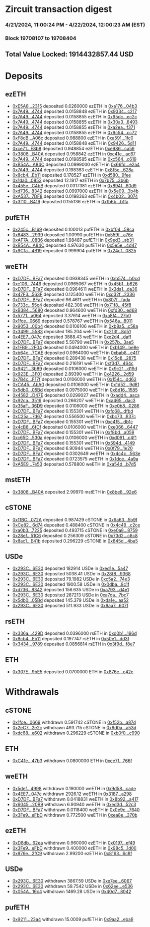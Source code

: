 # Zircuit transaction digest
### 4/21/2024, 11:00:24 PM - 4/22/2024, 12:00:23 AM (EST)
### Block 19708107 to 19708404

## Total Value Locked: 1914432857.44 USD

# Deposits
## ezETH
- [0xE5A8...2315](https://etherscan.io/address/0xE5A8929c08Dc8382D9E9F7D3C2f5e122e3e42315) deposited 0.0260000 ezETH in [0xa176...04b3](https://etherscan.io/tx/0xE5A8929c08Dc8382D9E9F7D3C2f5e122e3e42315)
- [0x7A49...4744](https://etherscan.io/address/0x7A493Be5c2ce014cD049Bf178a1ac0Db1B434744) deposited 0.0158848 ezETH in [0x9334...c217](https://etherscan.io/tx/0x7A493Be5c2ce014cD049Bf178a1ac0Db1B434744)
- [0x7A49...4744](https://etherscan.io/address/0x7A493Be5c2ce014cD049Bf178a1ac0Db1B434744) deposited 0.0158855 ezETH in [0x95dc...ec2c](https://etherscan.io/tx/0x7A493Be5c2ce014cD049Bf178a1ac0Db1B434744)
- [0x7A49...4744](https://etherscan.io/address/0x7A493Be5c2ce014cD049Bf178a1ac0Db1B434744) deposited 0.0158855 ezETH in [0x30a3...8493](https://etherscan.io/tx/0x7A493Be5c2ce014cD049Bf178a1ac0Db1B434744)
- [0x7A49...4744](https://etherscan.io/address/0x7A493Be5c2ce014cD049Bf178a1ac0Db1B434744) deposited 0.0158855 ezETH in [0xa2ea...f371](https://etherscan.io/tx/0x7A493Be5c2ce014cD049Bf178a1ac0Db1B434744)
- [0x7A49...4744](https://etherscan.io/address/0x7A493Be5c2ce014cD049Bf178a1ac0Db1B434744) deposited 0.0158855 ezETH in [0x9c54...cc72](https://etherscan.io/tx/0x7A493Be5c2ce014cD049Bf178a1ac0Db1B434744)
- [0xF8dB...A06c](https://etherscan.io/address/0xF8dBBB36BD0aE6C612229570A2a58241eC0aA06c) deposited 0.988800 ezETH in [0xa591...1fc0](https://etherscan.io/tx/0xF8dBBB36BD0aE6C612229570A2a58241eC0aA06c)
- [0x7A49...4744](https://etherscan.io/address/0x7A493Be5c2ce014cD049Bf178a1ac0Db1B434744) deposited 0.0158848 ezETH in [0x9426...5d11](https://etherscan.io/tx/0x7A493Be5c2ce014cD049Bf178a1ac0Db1B434744)
- [0xce71...E8b8](https://etherscan.io/address/0xce7184eAb454C7f375ee8a6423599E42cCA2E8b8) deposited 0.948854 ezETH in [0xe986...ca59](https://etherscan.io/tx/0xce7184eAb454C7f375ee8a6423599E42cCA2E8b8)
- [0x3808...B40A](https://etherscan.io/address/0x3808D09565f13b07292e118E11276570FaF6B40A) deposited 0.958842 ezETH in [0xc41e...ac67](https://etherscan.io/tx/0x3808D09565f13b07292e118E11276570FaF6B40A)
- [0x7A49...4744](https://etherscan.io/address/0x7A493Be5c2ce014cD049Bf178a1ac0Db1B434744) deposited 0.0198585 ezETH in [0xc564...c619](https://etherscan.io/tx/0x7A493Be5c2ce014cD049Bf178a1ac0Db1B434744)
- [0xB54A...A84C](https://etherscan.io/address/0xB54Af570e9451560839C79B478Af79598f8dA84C) deposited 0.0999000 ezETH in [0x66fd...e2a4](https://etherscan.io/tx/0xB54Af570e9451560839C79B478Af79598f8dA84C)
- [0x7A49...4744](https://etherscan.io/address/0x7A493Be5c2ce014cD049Bf178a1ac0Db1B434744) deposited 0.198363 ezETH in [0x8f5e...628a](https://etherscan.io/tx/0x7A493Be5c2ce014cD049Bf178a1ac0Db1B434744)
- [0x8cb4...Eb11](https://etherscan.io/address/0x8cb43269488fbf45291fCc5a6a88340492B7Eb11) deposited 0.178527 ezETH in [0xd580...9fee](https://etherscan.io/tx/0x8cb43269488fbf45291fCc5a6a88340492B7Eb11)
- [0x1da0...0853](https://etherscan.io/address/0x1da0e3B9A7347a9d1Bf2946aDCD6Bde734Ac0853) deposited 12.1817 ezETH in [0x7b75...3b6b](https://etherscan.io/tx/0x1da0e3B9A7347a9d1Bf2946aDCD6Bde734Ac0853)
- [0x455e...C4bB](https://etherscan.io/address/0x455e92CbAa834f1706506faCad51AE4fA316C4bB) deposited 0.0317381 ezETH in [0x894f...80d9](https://etherscan.io/tx/0x455e92CbAa834f1706506faCad51AE4fA316C4bB)
- [0xd736...8342](https://etherscan.io/address/0xd7362e29d26ff88Da8c9b9B71d264ef5ec478342) deposited 0.0997000 ezETH in [0x5e09...3b4b](https://etherscan.io/tx/0xd7362e29d26ff88Da8c9b9B71d264ef5ec478342)
- [0xA537...7DF8](https://etherscan.io/address/0xA537fA930e4A33ee24a034D81BAb098c17F67DF8) deposited 0.0198363 ezETH in [0x4b02...3074](https://etherscan.io/tx/0xA537fA930e4A33ee24a034D81BAb098c17F67DF8)
- [0x3f10...B416](https://etherscan.io/address/0x3f104e5B0be614B7500d75D942F527C1A121B416) deposited 0.155136 ezETH in [0x1b6b...b1fa](https://etherscan.io/tx/0x3f104e5B0be614B7500d75D942F527C1A121B416)
## pufETH
- [0x245c...B169](https://etherscan.io/address/0x245c4680F73d0503c8436f64498596a3cd5DB169) deposited 0.100013 pufETH in [0xbf04...58ca](https://etherscan.io/tx/0x245c4680F73d0503c8436f64498596a3cd5DB169)
- [0x6483...2939](https://etherscan.io/address/0x64835b44c5A6947037172532fd2F60F8de4f2939) deposited 1.00990 pufETH in [0x559f...a76e](https://etherscan.io/tx/0x64835b44c5A6947037172532fd2F60F8de4f2939)
- [0xAF7A...08B6](https://etherscan.io/address/0xAF7A486D77b50a9BB1deF274Df504A52e8a908B6) deposited 1.98487 pufETH in [0x9ed3...ab31](https://etherscan.io/tx/0xAF7A486D77b50a9BB1deF274Df504A52e8a908B6)
- [0xB54A...A84C](https://etherscan.io/address/0xB54Af570e9451560839C79B478Af79598f8dA84C) deposited 4.97630 pufETH in [0x5e5e...4d47](https://etherscan.io/tx/0xB54Af570e9451560839C79B478Af79598f8dA84C)
- [0x9C1a...4B19](https://etherscan.io/address/0x9C1aAAE61d6d38BbEb79cC24fecca8279e434B19) deposited 0.999904 pufETH in [0x24cf...0825](https://etherscan.io/tx/0x9C1aAAE61d6d38BbEb79cC24fecca8279e434B19)
## weETH
- [0xD7DF...BFa7](https://etherscan.io/address/0xD7DF7E085214743530afF339aFC420c7c720BFa7) deposited 0.0938345 weETH in [0xb574...b0cd](https://etherscan.io/tx/0xD7DF7E085214743530afF339aFC420c7c720BFa7)
- [0xc106...7446](https://etherscan.io/address/0xc10655dDBBc3c2499B82Bd437465de727aB17446) deposited 0.0965067 weETH in [0x45b1...b826](https://etherscan.io/tx/0xc10655dDBBc3c2499B82Bd437465de727aB17446)
- [0xD7DF...BFa7](https://etherscan.io/address/0xD7DF7E085214743530afF339aFC420c7c720BFa7) deposited 0.0964611 weETH in [0x3da1...da36](https://etherscan.io/tx/0xD7DF7E085214743530afF339aFC420c7c720BFa7)
- [0x47F3...563F](https://etherscan.io/address/0x47F347Ca1e7fC32073903774d0c9F9173440563F) deposited 0.125400 weETH in [0xd32f...2336](https://etherscan.io/tx/0x47F347Ca1e7fC32073903774d0c9F9173440563F)
- [0xD7DF...BFa7](https://etherscan.io/address/0xD7DF7E085214743530afF339aFC420c7c720BFa7) deposited 96.4611 weETH in [0x807f...fada](https://etherscan.io/tx/0xD7DF7E085214743530afF339aFC420c7c720BFa7)
- [0x733c...55c4](https://etherscan.io/address/0x733c33339684F38C8aADA0434751611e168255c4) deposited 482.306 weETH in [0x71f8...45f8](https://etherscan.io/tx/0x733c33339684F38C8aADA0434751611e168255c4)
- [0xB384...5680](https://etherscan.io/address/0xB384c658322aF2C574f02F3e0B767A8eCEc25680) deposited 0.964600 weETH in [0xfd30...ed68](https://etherscan.io/tx/0xB384c658322aF2C574f02F3e0B767A8eCEc25680)
- [0x5771...a064](https://etherscan.io/address/0x5771CB8ab6dB15d97074FC6dF4608242b955a064) deposited 3.37614 weETH in [0xa8f4...27b0](https://etherscan.io/tx/0x5771CB8ab6dB15d97074FC6dF4608242b955a064)
- [0x1fce...0669](https://etherscan.io/address/0x1fce827Ad30bFd48fCD5fbeF51a716982AC60669) deposited 0.578767 weETH in [0x546a...8011](https://etherscan.io/tx/0x1fce827Ad30bFd48fCD5fbeF51a716982AC60669)
- [0x9053...00b4](https://etherscan.io/address/0x905311782f3FE3A6ca9e4b91dA223A3F99b100b4) deposited 0.0106106 weETH in [0xb8a5...c58a](https://etherscan.io/tx/0x905311782f3FE3A6ca9e4b91dA223A3F99b100b4)
- [0x3499...5583](https://etherscan.io/address/0x349937Ad5dB113cFE177FEf8f9031878eb255583) deposited 185.204 weETH in [0x213f...8d51](https://etherscan.io/tx/0x349937Ad5dB113cFE177FEf8f9031878eb255583)
- [0x4EE7...047c](https://etherscan.io/address/0x4EE79E19c9c398e364d135F01B25DcCC0473047c) deposited 3888.43 weETH in [0xe2d4...daff](https://etherscan.io/tx/0x4EE79E19c9c398e364d135F01B25DcCC0473047c)
- [0xD7DF...BFa7](https://etherscan.io/address/0xD7DF7E085214743530afF339aFC420c7c720BFa7) deposited 5.50790 weETH in [0x257b...3ae5](https://etherscan.io/tx/0xD7DF7E085214743530afF339aFC420c7c720BFa7)
- [0x1FB9...2F04](https://etherscan.io/address/0x1FB99c83110726B40ba6bacE5044580675d22F04) deposited 0.0494000 weETH in [0xb149...be8e](https://etherscan.io/tx/0x1FB99c83110726B40ba6bacE5044580675d22F04)
- [0xb64c...7CAE](https://etherscan.io/address/0xb64c657ef64Ec20eD2Bf086fc87B6BaDD1E27CAE) deposited 0.0964000 weETH in [0xbab8...e4f7](https://etherscan.io/tx/0xb64c657ef64Ec20eD2Bf086fc87B6BaDD1E27CAE)
- [0xD7DF...BFa7](https://etherscan.io/address/0xD7DF7E085214743530afF339aFC420c7c720BFa7) deposited 0.289438 weETH in [0x15c8...2875](https://etherscan.io/tx/0xD7DF7E085214743530afF339aFC420c7c720BFa7)
- [0xD7DF...BFa7](https://etherscan.io/address/0xD7DF7E085214743530afF339aFC420c7c720BFa7) deposited 0.216191 weETH in [0xf3d7...464c](https://etherscan.io/tx/0xD7DF7E085214743530afF339aFC420c7c720BFa7)
- [0x9421...3b89](https://etherscan.io/address/0x9421a58872B8E4BF6287b26295f64719f5283b89) deposited 0.0106000 weETH in [0x9c21...d19d](https://etherscan.io/tx/0x9421a58872B8E4BF6287b26295f64719f5283b89)
- [0x923E...3F01](https://etherscan.io/address/0x923E249466077299a376bb9dd728234b7cF33F01) deposited 2.89390 weETH in [0x4226...2d59](https://etherscan.io/tx/0x923E249466077299a376bb9dd728234b7cF33F01)
- [0x7B4c...F17f](https://etherscan.io/address/0x7B4c8BDcd85D9C1A5E083653D4DE6E39E6bDF17f) deposited 0.0106000 weETH in [0x154c...dd63](https://etherscan.io/tx/0x7B4c8BDcd85D9C1A5E083653D4DE6E39E6bDF17f)
- [0xCA45...AbA0](https://etherscan.io/address/0xCA45ECD72557436946d7545f82b5423AeC79AbA0) deposited 0.0106000 weETH in [0x1d52...9d81](https://etherscan.io/tx/0xCA45ECD72557436946d7545f82b5423AeC79AbA0)
- [0x5db0...05Bd](https://etherscan.io/address/0x5db0BFe70B6D9E32213FC05C1fC22bD58Bb005Bd) deposited 0.0975000 weETH in [0x8d16...1585](https://etherscan.io/tx/0x5db0BFe70B6D9E32213FC05C1fC22bD58Bb005Bd)
- [0x4582...D47E](https://etherscan.io/address/0x458209474E786D424D03B9937069aB3F0bAdD47E) deposited 0.0299027 weETH in [0xadd4...aaca](https://etherscan.io/tx/0x458209474E786D424D03B9937069aB3F0bAdD47E)
- [0x92ca...3516](https://etherscan.io/address/0x92ca57dbac9bf474b2a5F524f8C10DA817523516) deposited 0.266207 weETH in [0xa465...dac3](https://etherscan.io/tx/0x92ca57dbac9bf474b2a5F524f8C10DA817523516)
- [0x35aF...36D9](https://etherscan.io/address/0x35aFCb8DeF56d38Da912FF1bdB41315A9daa36D9) deposited 0.0106000 weETH in [0xe0b8...0286](https://etherscan.io/tx/0x35aFCb8DeF56d38Da912FF1bdB41315A9daa36D9)
- [0xD7DF...BFa7](https://etherscan.io/address/0xD7DF7E085214743530afF339aFC420c7c720BFa7) deposited 0.155301 weETH in [0xfc68...dfbd](https://etherscan.io/tx/0xD7DF7E085214743530afF339aFC420c7c720BFa7)
- [0xC25a...7d67](https://etherscan.io/address/0xC25aaAD317e7512E357548d5B671217B745E7d67) deposited 0.556500 weETH in [0xbc73...837c](https://etherscan.io/tx/0xC25aaAD317e7512E357548d5B671217B745E7d67)
- [0xD7DF...BFa7](https://etherscan.io/address/0xD7DF7E085214743530afF339aFC420c7c720BFa7) deposited 0.155301 weETH in [0xc4f5...db1c](https://etherscan.io/tx/0xD7DF7E085214743530afF339aFC420c7c720BFa7)
- [0x4cB8...6fCf](https://etherscan.io/address/0x4cB8E42a47c20eA4546c9a5cB49249ae3E9d6fCf) deposited 0.0106000 weETH in [0xe066...6447](https://etherscan.io/tx/0x4cB8E42a47c20eA4546c9a5cB49249ae3E9d6fCf)
- [0xD7DF...BFa7](https://etherscan.io/address/0xD7DF7E085214743530afF339aFC420c7c720BFa7) deposited 0.155301 weETH in [0xf8bd...a059](https://etherscan.io/tx/0xD7DF7E085214743530afF339aFC420c7c720BFa7)
- [0xc65D...530a](https://etherscan.io/address/0xc65D3209ce44DEF4C9D8AA0B7E5Ce5526e84530a) deposited 0.0106000 weETH in [0xd091...c4f1](https://etherscan.io/tx/0xc65D3209ce44DEF4C9D8AA0B7E5Ce5526e84530a)
- [0xD7DF...BFa7](https://etherscan.io/address/0xD7DF7E085214743530afF339aFC420c7c720BFa7) deposited 0.155301 weETH in [0x594d...4149](https://etherscan.io/tx/0xD7DF7E085214743530afF339aFC420c7c720BFa7)
- [0xD7DF...BFa7](https://etherscan.io/address/0xD7DF7E085214743530afF339aFC420c7c720BFa7) deposited 6.90944 weETH in [0x0f79...1e20](https://etherscan.io/tx/0xD7DF7E085214743530afF339aFC420c7c720BFa7)
- [0xD7DF...BFa7](https://etherscan.io/address/0xD7DF7E085214743530afF339aFC420c7c720BFa7) deposited 0.0302649 weETH in [0x4c4c...563e](https://etherscan.io/tx/0xD7DF7E085214743530afF339aFC420c7c720BFa7)
- [0xD7DF...BFa7](https://etherscan.io/address/0xD7DF7E085214743530afF339aFC420c7c720BFa7) deposited 0.0723575 weETH in [0x1dce...4a9a](https://etherscan.io/tx/0xD7DF7E085214743530afF339aFC420c7c720BFa7)
- [0xA5E9...7e53](https://etherscan.io/address/0xA5E94f6bC37Dc3994622d984227C90AE01307e53) deposited 0.578800 weETH in [0xa54d...b7d5](https://etherscan.io/tx/0xA5E94f6bC37Dc3994622d984227C90AE01307e53)
## mstETH
- [0x3808...B40A](https://etherscan.io/address/0x3808D09565f13b07292e118E11276570FaF6B40A) deposited 2.99970 mstETH in [0x8be8...92e6](https://etherscan.io/tx/0x3808D09565f13b07292e118E11276570FaF6B40A)
## cSTONE
- [0x11BC...072A](https://etherscan.io/address/0x11BCE44FbA3846ba5ec05ebE8537Ee8A55C3072A) deposited 0.987429 cSTONE in [0x6a63...5b9f](https://etherscan.io/tx/0x11BCE44FbA3846ba5ec05ebE8537Ee8A55C3072A)
- [0xCe82...6d74](https://etherscan.io/address/0xCe8258a56192dF5544bb9ABA04867F9aD42E6d74) deposited 0.488400 cSTONE in [0x4c49...c2ce](https://etherscan.io/tx/0xCe8258a56192dF5544bb9ABA04867F9aD42E6d74)
- [0xa0b3...7225](https://etherscan.io/address/0xa0b3ED02E2D0aa22e2e370442aE0b070218A7225) deposited 0.493715 cSTONE in [0xe0a8...8759](https://etherscan.io/tx/0xa0b3ED02E2D0aa22e2e370442aE0b070218A7225)
- [0x28ef...51C6](https://etherscan.io/address/0x28ef92E4721ecE9962eDc3d52BbAd8274F5051C6) deposited 0.256309 cSTONE in [0x73d2...c8c8](https://etherscan.io/tx/0x28ef92E4721ecE9962eDc3d52BbAd8274F5051C6)
- [0x8ac1...E41b](https://etherscan.io/address/0x8ac1f88C37ba99719920c93Bb1dC12D7D5F1E41b) deposited 0.296229 cSTONE in [0x845d...4ba5](https://etherscan.io/tx/0x8ac1f88C37ba99719920c93Bb1dC12D7D5F1E41b)
## USDe
- [0x293C...6E30](https://etherscan.io/address/0x293C6937D8D82e05B01335F7B33FBA0c8e256E30) deposited 182914 USDe in [0xed1e...5a47](https://etherscan.io/tx/0x293C6937D8D82e05B01335F7B33FBA0c8e256E30)
- [0x293C...6E30](https://etherscan.io/address/0x293C6937D8D82e05B01335F7B33FBA0c8e256E30) deposited 5038.41 USDe in [0x28f8...9368](https://etherscan.io/tx/0x293C6937D8D82e05B01335F7B33FBA0c8e256E30)
- [0x293C...6E30](https://etherscan.io/address/0x293C6937D8D82e05B01335F7B33FBA0c8e256E30) deposited 79.1982 USDe in [0xc5a2...74e3](https://etherscan.io/tx/0x293C6937D8D82e05B01335F7B33FBA0c8e256E30)
- [0x293C...6E30](https://etherscan.io/address/0x293C6937D8D82e05B01335F7B33FBA0c8e256E30) deposited 1900.58 USDe in [0x0dba...9c1f](https://etherscan.io/tx/0x293C6937D8D82e05B01335F7B33FBA0c8e256E30)
- [0xd736...8342](https://etherscan.io/address/0xd7362e29d26ff88Da8c9b9B71d264ef5ec478342) deposited 156.635 USDe in [0xa793...d4e1](https://etherscan.io/tx/0xd7362e29d26ff88Da8c9b9B71d264ef5ec478342)
- [0x293C...6E30](https://etherscan.io/address/0x293C6937D8D82e05B01335F7B33FBA0c8e256E30) deposited 287213 USDe in [0xa7da...7bc7](https://etherscan.io/tx/0x293C6937D8D82e05B01335F7B33FBA0c8e256E30)
- [0x5db0...05Bd](https://etherscan.io/address/0x5db0BFe70B6D9E32213FC05C1fC22bD58Bb005Bd) deposited 145.379 USDe in [0xda1e...aa52](https://etherscan.io/tx/0x5db0BFe70B6D9E32213FC05C1fC22bD58Bb005Bd)
- [0x293C...6E30](https://etherscan.io/address/0x293C6937D8D82e05B01335F7B33FBA0c8e256E30) deposited 511.933 USDe in [0x8aa7...607f](https://etherscan.io/tx/0x293C6937D8D82e05B01335F7B33FBA0c8e256E30)
## rsETH
- [0x336a...429D](https://etherscan.io/address/0x336ab08f101963af8F1CE265FF7BeB5c79E9429D) deposited 0.0396000 rsETH in [0xd0b1...196d](https://etherscan.io/tx/0x336ab08f101963af8F1CE265FF7BeB5c79E9429D)
- [0x8cb4...Eb11](https://etherscan.io/address/0x8cb43269488fbf45291fCc5a6a88340492B7Eb11) deposited 0.197747 rsETH in [0x50e1...dd3f](https://etherscan.io/tx/0x8cb43269488fbf45291fCc5a6a88340492B7Eb11)
- [0x3434...9789](https://etherscan.io/address/0x34349c5569e7B846c3558961552D2202760A9789) deposited 0.0856814 rsETH in [0x3f9d...f8e7](https://etherscan.io/tx/0x34349c5569e7B846c3558961552D2202760A9789)
## ETH
- [0x307E...9bE5](https://etherscan.io/address/0x307E811b5399a357918757C5BB834f7d236a9bE5) deposited 0.0700000 ETH in [0x876e...c42e](https://etherscan.io/tx/0x307E811b5399a357918757C5BB834f7d236a9bE5)
# Withdrawals
## cSTONE
- [0x1fce...0669](https://etherscan.io/address/0x1fce827Ad30bFd48fCD5fbeF51a716982AC60669) withdrawn 0.591742 cSTONE in [0xf52b...a87d](https://etherscan.io/tx/0x1fce827Ad30bFd48fCD5fbeF51a716982AC60669)
- [0x2eC7...2e2c](https://etherscan.io/address/0x2eC7089E6E31250bFf9811a1729c5C84D6792e2c) withdrawn 493.715 cSTONE in [0x6d0a...a53d](https://etherscan.io/tx/0x2eC7089E6E31250bFf9811a1729c5C84D6792e2c)
- [0xdc68...e602](https://etherscan.io/address/0xdc6895D5C10E33DA2397A4f5df0a80c7BF9De602) withdrawn 0.296229 cSTONE in [0xb0f0...c990](https://etherscan.io/tx/0xdc6895D5C10E33DA2397A4f5df0a80c7BF9De602)
## ETH
- [0xC41e...47b3](https://etherscan.io/address/0xC41e6D6c2Abc131A48D97621D8804C95579A47b3) withdrawn 0.0800000 ETH in [0xee7f...766f](https://etherscan.io/tx/0xC41e6D6c2Abc131A48D97621D8804C95579A47b3)
## weETH
- [0x5def...4998](https://etherscan.io/address/0x5defe4f60965528030EE48bba305Ed017AB84998) withdrawn 0.190000 weETH in [0x9d58...cade](https://etherscan.io/tx/0x5defe4f60965528030EE48bba305Ed017AB84998)
- [0x4EE7...047c](https://etherscan.io/address/0x4EE79E19c9c398e364d135F01B25DcCC0473047c) withdrawn 2926.12 weETH in [0x3187...a298](https://etherscan.io/tx/0x4EE79E19c9c398e364d135F01B25DcCC0473047c)
- [0xD7DF...BFa7](https://etherscan.io/address/0xD7DF7E085214743530afF339aFC420c7c720BFa7) withdrawn 0.0418831 weETH in [0x8b92...a417](https://etherscan.io/tx/0xD7DF7E085214743530afF339aFC420c7c720BFa7)
- [0x6045...20B9](https://etherscan.io/address/0x6045b40708cB8E23dD4010DcEFD9C543f45920B9) withdrawn 6.90940 weETH in [0xed3d...52c3](https://etherscan.io/tx/0x6045b40708cB8E23dD4010DcEFD9C543f45920B9)
- [0xD7DF...BFa7](https://etherscan.io/address/0xD7DF7E085214743530afF339aFC420c7c720BFa7) withdrawn 0.0118400 weETH in [0x0e9c...7640](https://etherscan.io/tx/0xD7DF7E085214743530afF339aFC420c7c720BFa7)
- [0x3Fe9...eFbD](https://etherscan.io/address/0x3Fe9584bD10797c147B932CB01e34B9C2Ed6eFbD) withdrawn 0.772500 weETH in [0xea8e...370b](https://etherscan.io/tx/0x3Fe9584bD10797c147B932CB01e34B9C2Ed6eFbD)
## ezETH
- [0xD8db...62ea](https://etherscan.io/address/0xD8dbcf3997340e848FE812D45887c6477CeF62ea) withdrawn 0.960000 ezETH in [0x0197...ef49](https://etherscan.io/tx/0xD8dbcf3997340e848FE812D45887c6477CeF62ea)
- [0x3Fe9...eFbD](https://etherscan.io/address/0x3Fe9584bD10797c147B932CB01e34B9C2Ed6eFbD) withdrawn 0.400000 ezETH in [0x98c5...1d00](https://etherscan.io/tx/0x3Fe9584bD10797c147B932CB01e34B9C2Ed6eFbD)
- [0x876e...2fC9](https://etherscan.io/address/0x876eB4A3D7261bea7D0c11fB37d605d0cE802fC9) withdrawn 2.99200 ezETH in [0x8163...6c8f](https://etherscan.io/tx/0x876eB4A3D7261bea7D0c11fB37d605d0cE802fC9)
## USDe
- [0x293C...6E30](https://etherscan.io/address/0x293C6937D8D82e05B01335F7B33FBA0c8e256E30) withdrawn 3867.59 USDe in [0xe7ee...6067](https://etherscan.io/tx/0x293C6937D8D82e05B01335F7B33FBA0c8e256E30)
- [0x293C...6E30](https://etherscan.io/address/0x293C6937D8D82e05B01335F7B33FBA0c8e256E30) withdrawn 59.7542 USDe in [0x62ee...e536](https://etherscan.io/tx/0x293C6937D8D82e05B01335F7B33FBA0c8e256E30)
- [0x054A...16c4](https://etherscan.io/address/0x054A9889923fddb425187643D3717cF9288516c4) withdrawn 1469.28 USDe in [0x40d7...8042](https://etherscan.io/tx/0x054A9889923fddb425187643D3717cF9288516c4)
## pufETH
- [0x9211...23a4](https://etherscan.io/address/0x9211B2C683E7d8EBb3Fcd7366E9CB7D04B9623a4) withdrawn 15.0009 pufETH in [0x9aa2...eba9](https://etherscan.io/tx/0x9211B2C683E7d8EBb3Fcd7366E9CB7D04B9623a4)
